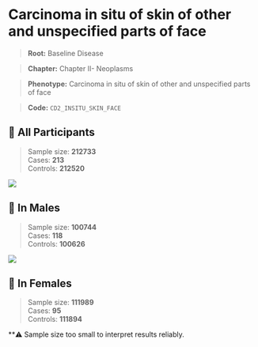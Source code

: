 # Carcinoma in situ of skin of other and unspecified parts of face

> **Root:** Baseline Disease  

> **Chapter:** Chapter II- Neoplasms  

> **Phenotype:** Carcinoma in situ of skin of other and unspecified parts of face  

> **Code:** `CD2_INSITU_SKIN_FACE`

## 🧪 All Participants  
> Sample size: **212733**  
> Cases: **213**  
> Controls: **212520**
<img src="/Disease/Figures/ALL/Incidence/CD2_INSITU_SKIN_FACE.png"/>
<CsvTable src="/Disease_Data/ALL/Incidence/COX_CD2_INSITU_SKIN_FACE.csv" label="🔍 View full results" />

## 👨 In Males  
> Sample size: **100744**  
> Cases: **118**  
> Controls: **100626**
<img src="/Disease/Figures/Male/Incidence/CD2_INSITU_SKIN_FACE.png"/>
<CsvTable src="/Disease_Data/Male/Incidence/COX_CD2_INSITU_SKIN_FACE.csv" label="🔍 View full results" />

## 👩 In Females  
> Sample size: **111989**  
> Cases: **95**  
> Controls: **111894**

**⚠️ Sample size too small to interpret results reliably.

